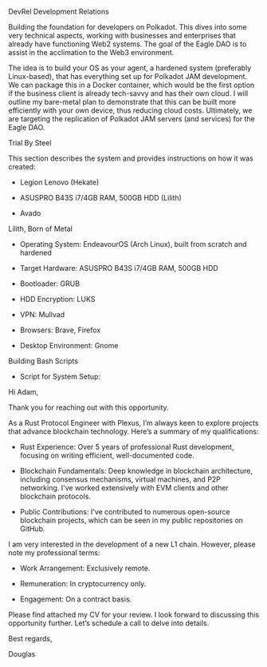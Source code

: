 DevRel Development Relations

Building the foundation for developers on Polkadot. This dives into some very technical aspects, working with businesses and enterprises that already have functioning Web2 systems. The goal of the Eagle DAO is to assist in the acclimation to the Web3 environment.

  

The idea is to build your OS as your agent, a hardened system (preferably Linux-based), that has everything set up for Polkadot JAM development. We can package this in a Docker container, which would be the first option if the business client is already tech-savvy and has their own cloud. I will outline my bare-metal plan to demonstrate that this can be built more efficiently with your own device, thus reducing cloud costs. Ultimately, we are targeting the replication of Polkadot JAM servers (and services) for the Eagle DAO.

  

Trial By Steel

This section describes the system and provides instructions on how it was created:

  

- Legion Lenovo (Hekate)
    
- ASUSPRO B43S i7/4GB RAM, 500GB HDD (Lilith)
    
- Avado
    

  

Lilith, Born of Metal

- Operating System: EndeavourOS (Arch Linux), built from scratch and hardened
    
- Target Hardware: ASUSPRO B43S i7/4GB RAM, 500GB HDD
    
- Bootloader: GRUB
    
- HDD Encryption: LUKS
    
- VPN: Mullvad
    
- Browsers: Brave, Firefox
    
- Desktop Environment: Gnome
    

  

Building Bash Scripts

- Script for System Setup:



Hi Adam,

  

Thank you for reaching out with this opportunity.

  

As a Rust Protocol Engineer with Plexus, I’m always keen to explore projects that advance blockchain technology. Here’s a summary of my qualifications:

  

- Rust Experience: Over 5 years of professional Rust development, focusing on writing efficient, well-documented code.
    
- Blockchain Fundamentals: Deep knowledge in blockchain architecture, including consensus mechanisms, virtual machines, and P2P networking. I've worked extensively with EVM clients and other blockchain protocols.
    
- Public Contributions: I've contributed to numerous open-source blockchain projects, which can be seen in my public repositories on GitHub.
    

  

I am very interested in the development of a new L1 chain. However, please note my professional terms:

  

- Work Arrangement: Exclusively remote.
    
- Remuneration: In cryptocurrency only.
    
- Engagement: On a contract basis.
    

  

Please find attached my CV for your review. I look forward to discussing this opportunity further. Let’s schedule a call to delve into details.

  

Best regards,

  

Douglas